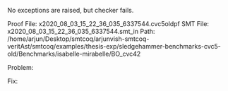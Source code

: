 No exceptions are raised, but checker fails.

Proof File: x2020_08_03_15_22_36_035_6337544.cvc5oldpf
SMT File: x2020_08_03_15_22_36_035_6337544.smt_in
Path: /home/arjun/Desktop/smtcoq/arjunvish-smtcoq-veritAst/smtcoq/examples/thesis-exp/sledgehammer-benchmarks-cvc5-old/Benchmarks/isabelle-mirabelle/BO_cvc42

Problem:

Fix:
